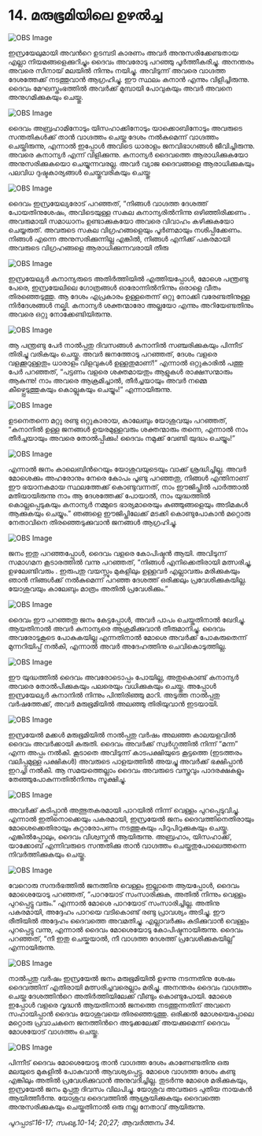 # 14. മരുഭൂമിയിലെ ഉഴല്‍ച്ച

![OBS Image](https://cdn.door43.org/obs/jpg/360px/obs-en-14-01.jpg)

ഇസ്രയേലുമായി അവന്‍റെ ഉടമ്പടി കാരണം അവര്‍ അനുസരിക്കേണ്ടതായ എല്ലാ നിയമങ്ങളെക്കുറിച്ചും ദൈവം അവരോടു പറഞ്ഞു പൂര്‍ത്തീകരിച്ചു. അനന്തരം അവരെ സീനായ് മലയില്‍ നിന്നും നയിച്ചു. അവിടുന്ന് അവരെ വാഗ്ദത്ത ദേശത്തേക്ക് നടത്തുവാന്‍ ആഗ്രഹിച്ചു. ഈ സ്ഥലം കനാന്‍ എന്നും വിളിച്ചിരുന്നു. ദൈവം മേഘസ്തംഭത്തില്‍ അവര്‍ക്ക് മുമ്പായി പോവുകയും അവര്‍ അവനെ അനുഗമിക്കുകയും ചെയ്തു.

![OBS Image](https://cdn.door43.org/obs/jpg/360px/obs-en-14-02.jpg)

ദൈവം അബ്രഹാമിനോടും യിസഹാക്കിനോടും യാക്കൊബിനോടും അവരുടെ സന്തതികള്‍ക്ക് താന്‍ വാഗ്ദത്തം ചെയ്ത ദേശം നല്‍കുമെന്ന് വാഗ്ദത്തം ചെയ്തിരുന്നു, എന്നാല്‍ ഇപ്പോള്‍ അവിടെ ധാരാളം ജനവിഭാഗങ്ങള്‍ ജീവിച്ചിരുന്നു. അവരെ കനാന്യര്‍ എന്ന് വിളിക്കുന്നു. കനാന്യര്‍ ദൈവത്തെ ആരാധിക്കുകയോ അനുസരിക്കുകയൊ ചെയ്യുന്നവരല്ല. അവര്‍ വ്യാജ ദൈവങ്ങളെ ആരാധിക്കുകയും പലവിധ ദുഷ്ടകാര്യങ്ങള്‍ ചെയ്തുവരികയും ചെയ്തു

![OBS Image](https://cdn.door43.org/obs/jpg/360px/obs-en-14-03.jpg)

ദൈവം ഇസ്രയേല്യരോട് പറഞ്ഞത്, “നിങ്ങള്‍ വാഗ്ദത്ത ദേശത്ത് പോയതിനുശേഷം, അവിടെയുള്ള സകല കനാന്യരില്‍നിന്നു ഒഴിഞ്ഞിരിക്കണം . അവരുമായി സമാധാനം ഉണ്ടാക്കുകയോ അവരെ വിവാഹം കഴിക്കുകയോ ചെയ്യരുത്. അവരുടെ സകല വിഗ്രഹങ്ങളെയും പൂര്‍ണമായും നശിപ്പിക്കേണം. നിങ്ങള്‍ എന്നെ അനുസരിക്കുന്നില്ല എങ്കില്‍, നിങ്ങള്‍ എനിക്ക് പകരമായി അവരുടെ വിഗ്രഹങ്ങളെ ആരാധിക്കുന്നവരായി തീരു

![OBS Image](https://cdn.door43.org/obs/jpg/360px/obs-en-14-04.jpg)

ഇസ്രയേല്യര്‍ കനാന്യരുടെ അതിര്‍ത്തിയില്‍ എത്തിയപ്പോള്‍, മോശെ പന്ത്രണ്ടു പേരെ, ഇസ്രയേലിലെ ഗോത്രങ്ങള്‍ ഓരോന്നില്‍നിന്നും ഒരാളെ വീതം തിരഞ്ഞെടുത്തു. ആ ദേശം എപ്രകാരം ഉള്ളതെന്ന് ഒറ്റു നോക്കി വരേണ്ടതിനുള്ള നിര്‍ദേശങ്ങള്‍ നല്കി. കനാന്യര്‍ ശക്തന്മാരോ അല്ലയോ എന്നും അറിയേണ്ടതിനും അവരെ ഒറ്റു നോക്കേണ്ടിയിരുന്നു.

![OBS Image](https://cdn.door43.org/obs/jpg/360px/obs-en-14-05.jpg)

ആ പന്ത്രണ്ടു പേര്‍ നാല്‍പ്പതു ദിവസങ്ങള്‍ കനാനില്‍ സഞ്ചരിക്കുകയും പിന്നീട് തിരിച്ചു വരികയും ചെയ്തു. അവര്‍ ജനത്തോടു പറഞ്ഞത്, ദേശം വളരെ വളക്കൂറുള്ളതും ധാരാളം വിളവുകള്‍ ഉള്ളതുമാണ്!” എന്നാല്‍ ഒറ്റുകാരില്‍ പത്തു പേര്‍ പറഞ്ഞത്, “പട്ടണം വളരെ ശക്തമായതും ആളുകള്‍ രാക്ഷസന്മാരും ആകുന്നു! നാം അവരെ ആക്രമിച്ചാല്‍, തീര്‍ച്ചയായും അവര്‍ നമ്മെ കീഴ്പ്പെടുത്തുകയും കൊല്ലുകയും ചെയ്യും!” എന്നായിരുന്നു.

![OBS Image](https://cdn.door43.org/obs/jpg/360px/obs-en-14-06.jpg)

ഉടനെതന്നെ മറ്റു രണ്ടു ഒറ്റുകാരായ, കാലേബും യോശുവയും പറഞ്ഞത്, “കനാനില്‍ ഉള്ള ജനങ്ങള്‍ ഉയരമുള്ളവരും ശക്തന്മാരും തന്നെ, എന്നാല്‍ നാം തീര്‍ച്ചയായും അവരെ തോല്‍പ്പിക്കും! ദൈവം നമുക്ക് വേണ്ടി യുദ്ധം ചെയ്യും!”

![OBS Image](https://cdn.door43.org/obs/jpg/360px/obs-en-14-07.jpg)

എന്നാല്‍ ജനം കാലെബിന്‍റെയും യോശുവയുടെയും വാക്ക് ശ്രദ്ധിച്ചില്ല. അവര്‍ മോശെക്കും അഹരോനും നേരെ കോപം പൂണ്ടു പറഞ്ഞതു, നിങ്ങള്‍ എന്തിനാണ് ഈ ഭയാനകമായ സ്ഥലത്തേക്ക് കൊണ്ടുവന്നത്, നാം ഈജിപ്തില്‍ പാര്‍ത്താല്‍ മതിയായിരുന്നു നാം ആ ദേശത്തേക്ക് പോയാല്‍, നാം യുദ്ധത്തില്‍ കൊല്ലപ്പെടുകയും കനാന്യര്‍ നമ്മുടെ ഭാര്യമാരെയും കുഞ്ഞുങ്ങളെയും അടിമകള്‍ ആക്കുകയും ചെയ്യും.” ഞങ്ങളെ ഈജിപ്തിലേക്ക് മടക്കി കൊണ്ടുപോകാന്‍ മറ്റൊരു നേതാവിനെ തിരഞ്ഞെടുക്കുവാന്‍ ജനങ്ങള്‍ ആഗ്രഹിച്ചു.

![OBS Image](https://cdn.door43.org/obs/jpg/360px/obs-en-14-08.jpg)

ജനം ഇതു പറഞ്ഞപ്പോള്‍, ദൈവം വളരെ കോപിഷ്ടന്‍ ആയി. അവിടുന്ന് സമാഗമന കൂടാരത്തില്‍ വന്നു പറഞ്ഞത്, “നിങ്ങള്‍ എനിക്കെതിരായി മത്സരിച്ചു, ഉഴലേണ്ടിവരും . ഇരുപതു വയസ്സും മുകളിലും ഉള്ളവര്‍ എല്ലാവരും മരിക്കുകയും ഞാന്‍ നിങ്ങള്‍ക്ക് നല്‍കുമെന്ന് പറഞ്ഞ ദേശത്ത് ഒരിക്കലും പ്രവേശിക്കുകയില്ല. യോശുവയും കാലേബും മാത്രം അതില്‍ പ്രവേശിക്കും.”

![OBS Image](https://cdn.door43.org/obs/jpg/360px/obs-en-14-09.jpg)

ദൈവം ഈ പറഞ്ഞതു ജനം കേട്ടപ്പോള്‍, അവര്‍ പാപം ചെയ്തതിനാല്‍ ഖേദിച്ചു. ആയതിനാല്‍ അവര്‍ കനാന്യരെ ആക്രമിക്കുവാന്‍ തീരുമാനിച്ചു. ദൈവം അവരോടുകൂടെ പോകുകയില്ല എന്നതിനാല്‍ മോശെ അവര്‍ക്ക് പോകരുതെന്ന് മുന്നറിയിപ്പ് നല്‍കി, എന്നാല്‍ അവര്‍ അദേഹത്തിനു ചെവികൊടുത്തില്ല.

![OBS Image](https://cdn.door43.org/obs/jpg/360px/obs-en-14-10.jpg)

ഈ യുദ്ധത്തില്‍ ദൈവം അവരോടൊപ്പം പോയില്ല, അതുകൊണ്ട് കനാന്യര്‍ അവരെ തോല്‍പിക്കുകയും പലരെയും വധിക്കുകയും ചെയ്തു. അപ്പോള്‍ ഇസ്രയേല്യര്‍ കനാനില്‍ നിന്നും പിന്തിരിഞ്ഞു മാറി. അടുത്ത നാല്‍പ്പതു വര്‍ഷത്തേക്ക്, അവര്‍ മരുഭൂമിയില്‍ അലഞ്ഞു തിരിയുവാന്‍ ഇടയായി.

![OBS Image](https://cdn.door43.org/obs/jpg/360px/obs-en-14-11.jpg)

ഇസ്രയേല്‍ മക്കള്‍ മരുഭൂമിയില്‍ നാല്‍പ്പതു വര്‍ഷം അലഞ്ഞ കാലയളവില്‍ ദൈവം അവര്‍ക്കായി കരുതി. ദൈവം അവര്‍ക്ക് സ്വര്‍ഗ്ഗത്തില്‍ നിന്ന് “മന്ന” എന്ന അപ്പം നല്‍കി. കൂടാതെ അവിടുന്ന് കാടപക്ഷിയുടെ കൂട്ടത്തെ (ഇടത്തരം വലിപ്പമുള്ള പക്ഷികള്‍) അവരുടെ പാളയത്തില്‍ അയച്ചു അവര്‍ക്ക് ഭക്ഷിപ്പാന്‍ ഇറച്ചി നല്‍കി. ആ സമയത്തെല്ലാം ദൈവം അവരുടെ വസ്ത്രവും പാദരക്ഷകളും തേഞ്ഞുപോകുന്നതില്‍നിന്നും സൂക്ഷിച്ചു.

![OBS Image](https://cdn.door43.org/obs/jpg/360px/obs-en-14-12.jpg)

അവര്‍ക്ക് കുടിപ്പാന്‍ അത്ഭുതകരമായി പാറയില്‍ നിന്ന് വെള്ളം പുറപ്പെടുവിച്ചു. എന്നാല്‍ ഇതിനൊക്കെയും പകരമായി, ഇസ്രയേല്‍ ജനം ദൈവത്തിനെതിരായും മോശെക്കെതിരായും കുറ്റാരോപണം നടത്തുകയും പിറുപിറുക്കുകയും ചെയ്തു. എങ്കില്‍പ്പോലും, ദൈവം വിശ്വസ്തന്‍ ആയിരുന്നു. അബ്രഹാം, യിസഹാക്ക്, യാക്കോബ് എന്നിവരുടെ സന്തതിക്കു താന്‍ വാഗ്ദത്തം ചെയ്തതുപോലെത്തന്നെ നിവര്‍ത്തിക്കുകയും ചെയ്തു.

![OBS Image](https://cdn.door43.org/obs/jpg/360px/obs-en-14-13.jpg)

വേറൊരു സന്ദര്‍ഭത്തില്‍ ജനത്തിനു വെള്ളം ഇല്ലാതെ ആയപ്പോള്‍, ദൈവം മോശെയോടു പറഞ്ഞത്, “പാറയോട് സംസാരിക്കുക, അതില്‍ നിന്നും വെള്ളം പുറപ്പെട്ടു വരും.” എന്നാല്‍ മോശെ പാറയോട് സംസാരിച്ചില്ല. അതിനു പകരമായി, അദ്ദേഹം പാറയെ വടികൊണ്ട് രണ്ടു പ്രാവശ്യം അടിച്ചു. ഈ രീതിയില്‍ അദ്ദേഹം ദൈവത്തെ അവമതിച്ചു. എല്ലാവര്‍ക്കും കുടിക്കുവാന്‍ വെള്ളം പുറപ്പെട്ടു വന്നു, എന്നാല്‍ ദൈവം മോശെയോടു കോപിഷ്ടനായിരുന്നു. ദൈവം പറഞ്ഞത്, “നീ ഇതു ചെയ്കയാല്‍, നീ വാഗ്ദത്ത ദേശത്ത് പ്രവേശിക്കുകയില്ല” എന്നായിരുന്നു.

![OBS Image](https://cdn.door43.org/obs/jpg/360px/obs-en-14-14.jpg)

നാല്‍പ്പതു വര്‍ഷം ഇസ്രയേല്‍ ജനം മരുഭൂമിയില്‍ ഉഴന്നു നടന്നതിനു ശേഷം ദൈവത്തിന് എതിരായി മത്സരിച്ചവരെല്ലാം മരിച്ചു. അനന്തരം ദൈവം വാഗ്ദത്തം ചെയ്ത ദേശത്തിന്‍റെ അതിര്‍ത്തിയിലേക്ക് വീണ്ടും കൊണ്ടുപോയി. മോശെ ഇപ്പോള്‍ വളരെ വൃദ്ധന്‍ ആയതിനാല്‍ ജനത്തെ നടത്തുന്നതിന് അവനെ സഹായിപ്പാന്‍ ദൈവം യോശുവയെ തിരഞ്ഞെടുത്തു. ഒരിക്കല്‍ മോശയെപ്പോലെ മറ്റൊരു പ്രവാചകനെ ജനത്തിന്‍റെ അടുക്കലേക്ക് അയക്കുമെന്ന് ദൈവം മോശയോട് വാഗ്ദത്തം ചെയ്തു.

![OBS Image](https://cdn.door43.org/obs/jpg/360px/obs-en-14-15.jpg)

പിന്നീട് ദൈവം മോശെയോടു താന്‍ വാഗ്ദത്ത ദേശം കാണേണ്ടതിനു ഒരു മലയുടെ മുകളില്‍ പോകുവാന്‍ ആവശ്യപ്പെട്ടു. മോശെ വാഗ്ദത്ത ദേശം കണ്ടു എങ്കിലും അതില്‍ പ്രവേശിക്കുവാന്‍ അനുവദിച്ചില്ല. തുടര്‍ന്നു മോശെ മരിക്കുകയും, ഇസ്രയേല്‍ ജനം മുപ്പതു ദിവസം വിലപിച്ചു. യോശുവ അവരുടെ പുതിയ നായകന്‍ ആയിത്തീര്‍ന്നു. യോശുവ ദൈവത്തില്‍ ആശ്രയിക്കുകയും ദൈവത്തെ അനുസരിക്കുകയും ചെയ്തതിനാല്‍ ഒരു നല്ല നേതാവ് ആയിരുന്നു.

_പുറപ്പാട്:16-17; സംഖ്യ.10-14; 20;27; ആവര്‍ത്തനം 34._
